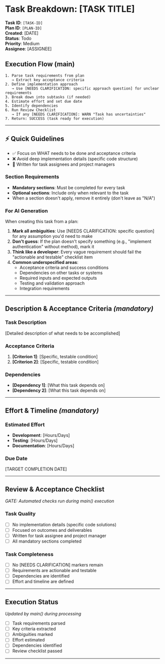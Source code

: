 # Task Breakdown: [TASK TITLE]

**Task ID**: `[TASK-ID]`  
**Plan ID**: `[PLAN-ID]`  
**Created**: [DATE]  
**Status**: Todo  
**Priority**: Medium  
**Assignee**: [ASSIGNEE]

## Execution Flow (main)
```
1. Parse task requirements from plan
   → Extract key acceptance criteria
2. Define implementation approach
   → Use [NEEDS CLARIFICATION: specific approach question] for unclear requirements
3. Break down into subtasks (if needed)
4. Estimate effort and set due date
5. Identify dependencies
6. Run Review Checklist
   → If any [NEEDS CLARIFICATION]: WARN "Task has uncertainties"
7. Return: SUCCESS (task ready for execution)
```

---

## ⚡ Quick Guidelines
- ✅ Focus on WHAT needs to be done and acceptance criteria
- ❌ Avoid deep implementation details (specific code structure)
- 👥 Written for task assignees and project managers

### Section Requirements
- **Mandatory sections**: Must be completed for every task
- **Optional sections**: Include only when relevant to the task
- When a section doesn't apply, remove it entirely (don't leave as "N/A")

### For AI Generation
When creating this task from a plan:
1. **Mark all ambiguities**: Use [NEEDS CLARIFICATION: specific question] for any assumption you'd need to make
2. **Don't guess**: If the plan doesn't specify something (e.g., "implement authentication" without method), mark it
3. **Think like a developer**: Every vague requirement should fail the "actionable and testable" checklist item
4. **Common underspecified areas**:
   - Acceptance criteria and success conditions
   - Dependencies on other tasks or systems
   - Required inputs and expected outputs
   - Testing and validation approach
   - Integration requirements

---

## Description & Acceptance Criteria *(mandatory)*

### Task Description
[Detailed description of what needs to be accomplished]

### Acceptance Criteria
1. **[Criterion 1]**: [Specific, testable condition]
2. **[Criterion 2]**: [Specific, testable condition]

### Dependencies
- **[Dependency 1]**: [What this task depends on]
- **[Dependency 2]**: [What this task depends on]

---

## Effort & Timeline *(mandatory)*

### Estimated Effort
- **Development**: [Hours/Days]
- **Testing**: [Hours/Days]
- **Documentation**: [Hours/Days]

### Due Date
[TARGET COMPLETION DATE]

---

## Review & Acceptance Checklist
*GATE: Automated checks run during main() execution*

### Task Quality
- [ ] No implementation details (specific code solutions)
- [ ] Focused on outcomes and deliverables
- [ ] Written for task assignee and project manager
- [ ] All mandatory sections completed

### Task Completeness
- [ ] No [NEEDS CLARIFICATION] markers remain
- [ ] Requirements are actionable and testable
- [ ] Dependencies are identified
- [ ] Effort and timeline are defined

---

## Execution Status
*Updated by main() during processing*

- [ ] Task requirements parsed
- [ ] Key criteria extracted
- [ ] Ambiguities marked
- [ ] Effort estimated
- [ ] Dependencies identified
- [ ] Review checklist passed

---
